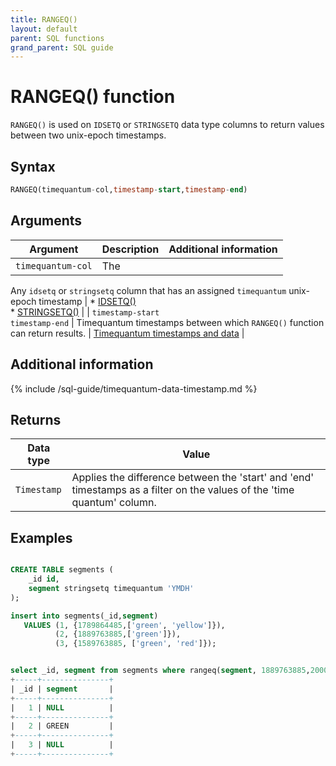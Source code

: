 ```yaml
---
title: RANGEQ()
layout: default
parent: SQL functions
grand_parent: SQL guide
---
```


# RANGEQ() function

`RANGEQ()` is used on `IDSETQ` or `STRINGSETQ` data type columns to return values between two unix-epoch timestamps.

## Syntax

```sql
RANGEQ(timequantum-col,timestamp-start,timestamp-end)
```

## Arguments

| Argument | Description | Additional information |
|---|---|---|
| `timequantum-col` | The

Any `idsetq` or `stringsetq` column that has an assigned `timequantum` unix-epoch timestamp | * [IDSETQ()](/docs/sql-guide/data-types/data-type-idsetq)<br/>* [STRINGSETQ()](/docs/sql-guide/data-types/data-type-stringsetq) |
| `timestamp-start`<br/>`timestamp-end` | Timequantum timestamps between which `RANGEQ()` function can return results. | [Timequantum timestamps and data](#timequantum-timestamps-and-data) |

## Additional information

{% include /sql-guide/timequantum-data-timestamp.md %}

## Returns

| Data type | Value |
|---|---|
| `Timestamp` |  Applies the difference between the 'start' and 'end' timestamps as a filter on the values of the 'time quantum' column. |

<!--asking Garrett if this is more accurate on slack
Returns values associated with timestamps between and including `timestamp-start` and `timestamp-end`.
-->
## Examples

```sql

CREATE TABLE segments (
    _id id,
    segment stringsetq timequantum 'YMDH'
);

insert into segments(_id,segment)
   VALUES (1, {1789864485,['green', 'yellow']}),
          (2, {1889763885,['green']}),
          (3, {1589763885, ['green', 'red']});


select _id, segment from segments where rangeq(segment, 1889763885,2000000000);
+-----+---------------+
| _id | segment       |
+-----+---------------+
|   1 | NULL          |
+-----+---------------+
|   2 | GREEN         |
+-----+---------------+
|   3 | NULL          |
+-----+---------------+
```
